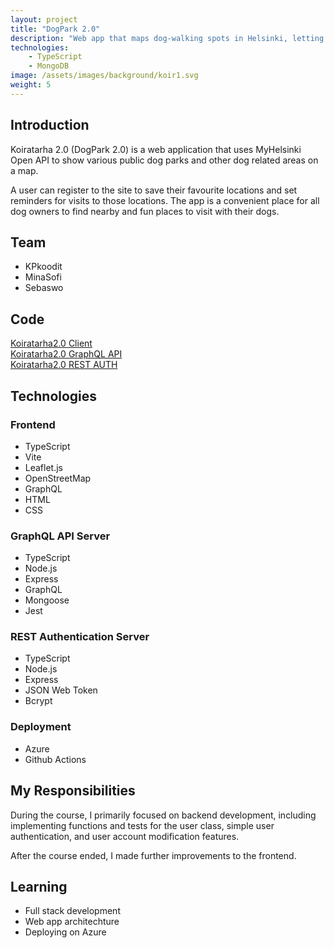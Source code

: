 ```yaml
---
layout: project
title: "DogPark 2.0"
description: "Web app that maps dog-walking spots in Helsinki, letting users save favorite locations and set visit reminders."
technologies:
    - TypeScript
    - MongoDB
image: /assets/images/background/koir1.svg
weight: 5
---
```


## Introduction

<p>Koiratarha 2.0 (DogPark 2.0) is a web application that uses MyHelsinki Open API to show various public dog parks and other dog related areas on a map.</p>
<p>A user can register to the site to save their favourite locations and set reminders for visits to those locations. The app is a convenient place for all dog owners to find nearby and fun places to visit with their dogs.</p>

## Team

<ul class="gradient-list">
    <li>KPkoodit</li>
    <li>MinaSofi</li>
    <li>Sebaswo</li>
</ul>

## Code

[Koiratarha2.0 Client](https://github.com/KPkoodit/Koiratarha2.0-Client) <br>
[Koiratarha2.0 GraphQL API](https://github.com/KPkoodit/Koiratarha2.0-API) <br>
[Koiratarha2.0 REST AUTH](https://github.com/KPkoodit/Koiratarha2.0-Auth)

## Technologies

### Frontend

<ul class="gradient-list">
  <li>TypeScript</li>
  <li>Vite</li>
  <li>Leaflet.js</li>
  <li>OpenStreetMap</li>
  <li>GraphQL</li>
  <li>HTML</li>
  <li>CSS</li>
</ul>

### GraphQL API Server

<ul class="gradient-list">
  <li>TypeScript</li>
  <li>Node.js</li>
  <li>Express</li>
  <li>GraphQL</li>
  <li>Mongoose</li>
  <li>Jest</li>
</ul>

### REST Authentication Server

<ul class="gradient-list">
  <li>TypeScript</li>
  <li>Node.js</li>
  <li>Express</li>
  <li>JSON Web Token</li>
  <li>Bcrypt</li>
</ul>

### Deployment

<ul class="gradient-list">
    <li>Azure</li>
    <li>Github Actions</li>
</ul>

## My Responsibilities
<p>During the course, I primarily focused on backend development, including implementing functions and tests for the user class, simple user authentication, and user account modification features.</p>
<p>After the course ended, I made further improvements to the frontend.</p>

## Learning

<ul class="gradient-list">
    <li>Full stack development</li>
    <li>Web app architechture</li>
    <li>Deploying on Azure</li>
</ul>



